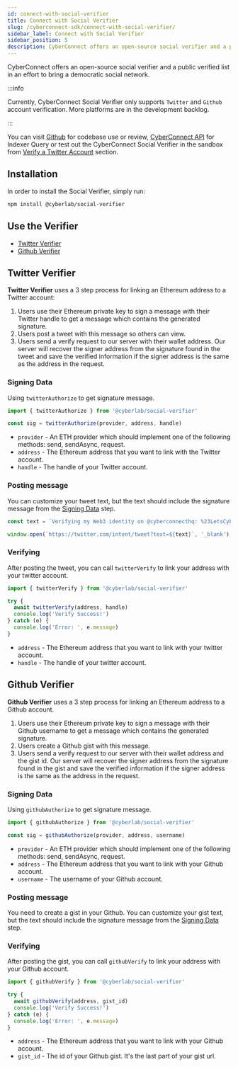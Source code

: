 ```yaml
---
id: connect-with-social-verifier
title: Connect with Social Verifier
slug: /cyberconnect-sdk/connect-with-social-verifier/
sidebar_label: Connect with Social Verifier
sidebar_position: 5
description: CyberConnect offers an open-source social verifier and a public verified list in an effort to bring a democratic social network.
---
```


CyberConnect offers an open-source social verifier and a public verified list in an effort to bring a democratic social network.

:::info

Currently, CyberConnect Social Verifier only supports `Twitter` and `Github` account verification. More platforms are in the development backlog.

:::

You can visit [Github](https://github.com/cyberconnecthq/social-verifier) for codebase use or review, [CyberConnect API](/V1/cyberconnect-api/overview/) for Indexer Query or test out the CyberConnect Social Verifier in the sandbox from [Verify a Twitter Account](/V1/get-started/verify-a-twitter-account/) section.

## Installation

In order to install the Social Verifier, simply run:

```bash npm2yarn
npm install @cyberlab/social-verifier
```

## Use the Verifier

- [Twitter Verifier](/V1/cyberconnect-sdk/connect-with-social-verifier/#twitter-verifier)
- [Github Verifier](/V1/cyberconnect-sdk/connect-with-social-verifier/#github-verifier)

## Twitter Verifier

**Twitter Verifier** uses a 3 step process for linking an Ethereum address to a Twitter account:

1. Users use their Ethereum private key to sign a message with their Twitter handle to get a message which contains the generated signature.
2. Users post a tweet with this message so others can view.
3. Users send a verify request to our server with their wallet address. Our server will recover the signer address from the signature found in the tweet and save the verified information if the signer address is the same as the address in the request.

### Signing Data

Using `twitterAuthorize` to get signature message.

```jsx
import { twitterAuthorize } from '@cyberlab/social-verifier'

const sig = twitterAuthorize(provider, address, handle)
```

- `provider` - An ETH provider which should implement one of the following methods: send, sendAsync, request.
- `address` - The Ethereum address that you want to link with the Twitter account.
- `handle` - The handle of your Twitter account.

### Posting message

You can customize your tweet text, but the text should include the signature message from the [Signing Data](/V1/cyberconnect-sdk/connect-with-social-verifier/#signing-data-0) step.

```jsx
const text = `Verifying my Web3 identity on @cyberconnecthq: %23LetsCyberConnect %0A ${sig}`

window.open(`https://twitter.com/intent/tweet?text=${text}`, '_blank')
```

### Verifying

After posting the tweet, you can call `twitterVerify` to link your address with your twitter account.

```jsx
import { twitterVerify } from '@cyberlab/social-verifier'

try {
  await twitterVerify(address, handle)
  console.log('Verify Success!')
} catch (e) {
  console.log('Error: ', e.message)
}
```

- `address` - The Ethereum address that you want to link with your twitter account.
- `handle` - The handle of your twitter account.

## Github Verifier

**Github Verifier** uses a 3 step process for linking an Ethereum address to a Github account.

1. Users use their Ethereum private key to sign a message with their Github username to get a message which contains the generated signature.
2. Users create a Github gist with this message.
3. Users send a verify request to our server with their wallet address and the gist id. Our server will recover the signer address from the signature found in the gist and save the verified information if the signer address is the same as the address in the request.

### Signing Data

Using `githubAuthorize` to get signature message.

```jsx
import { githubAuthorize } from '@cyberlab/social-verifier'

const sig = githubAuthorize(provider, address, username)
```

- `provider` - An ETH provider which should implement one of the following methods: send, sendAsync, request.
- `address` - The Ethereum address that you want to link with your Github account.
- `username` - The username of your Github account.

### Posting message

You need to create a gist in your Github. You can customize your gist text, but the text should include the signature message from the [Signing Data](/V1/cyberconnect-sdk/connect-with-social-verifier/#signing-data-1) step.

### Verifying

After posting the gist, you can call `githubVerify` to link your address with your Github account.

```jsx
import { githubVerify } from '@cyberlab/social-verifier'

try {
  await githubVerify(address, gist_id)
  console.log('Verify Success!')
} catch (e) {
  console.log('Error: ', e.message)
}
```

- `address` - The Ethereum address that you want to link with your Github account.
- `gist_id` - The id of your Github gist. It's the last part of your gist url.
